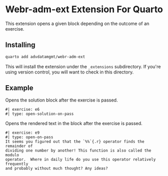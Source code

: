 # Webr-adm-ext Extension For Quarto

This extension opens a given block depending on the outcome
of an exercise.

## Installing

```bash
quarto add advdatamgmt/webr-adm-ext
```

This will install the extension under the `_extensions` subdirectory.
If you're using version control, you will want to check in this directory.

## Example

Opens the solution block after the exercise is passed.

```{adm}
#| exercise: e6
#| type: open-solution-on-pass
```

Opens the rendered text in the block after the exercise is passed.

```{adm}
#| exercise: e9
#| type: open-on-pass
It seems you figured out that the `%%`{.r} operator finds the remainder of
dividing one number by another! This function is also called the modulo
operator.  Where in daily life do you use this operator relatively frequently
and probably without much thought? Any ideas?
```
